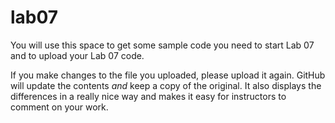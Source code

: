 # lab07

You will use this space to get some sample code you need to start Lab 07 and to upload your Lab 07 code.

If you make changes to the file you uploaded, please upload it again. GitHub will update the contents *and* keep a copy of the original. It also displays the differences in a really nice way and makes it easy for instructors to comment on your work.
